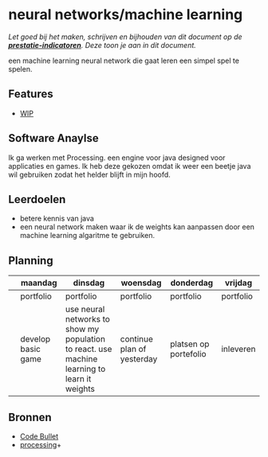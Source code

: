 # neural networks/machine learning
*Let goed bij het maken, schrijven en bijhouden van dit document op de **[prestatie-indicatoren](https://drive.google.com/drive/folders/1y8l0Zr4E8b6gYJui_pSzQaoWr-gEr6JN?usp=sharing)**. Deze toon je aan in dit document.*

een machine learning neural network die gaat leren een simpel spel te spelen.

## Features

- [WIP](link)

## Software Anaylse
Ik ga werken met Processing. een engine voor java designed voor applicaties en games. Ik heb deze gekozen omdat ik weer een beetje java wil gebruiken zodat het helder blijft in mijn hoofd.

## Leerdoelen
- betere kennis van java
- een neural network maken waar ik de weights kan aanpassen door een machine learning algaritme te gebruiken.

## Planning

| | maandag | dinsdag | woensdag | donderdag | vrijdag |
| --- | --- | --- | --- | --- | --- |
| | portfolio | portfolio | portfolio | portfolio | portfolio |
| | develop basic game | use neural networks to show my population to react. use machine learning to learn it weights | continue plan of yesterday | platsen op portefolio | inleveren |

## Bronnen

- [Code Bullet](https://www.youtube.com/channel/UC0e3QhIYukixgh5VVpKHH9Q)
- [processing](https://processing.org/)+
